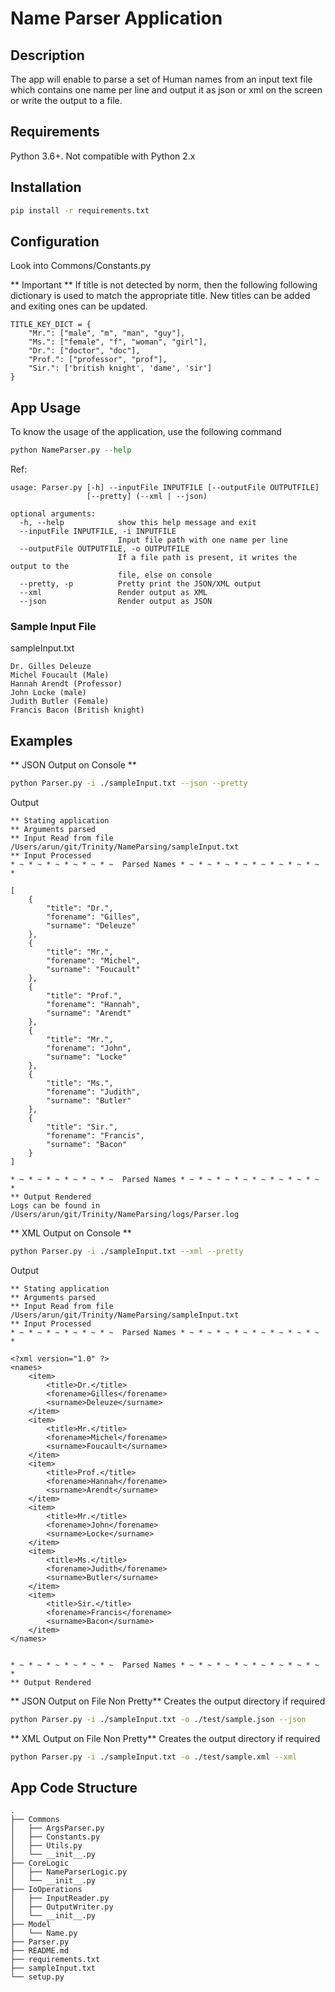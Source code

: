 # Name Parser Application

## Description
The app will enable to parse a set of Human names from an input text file which contains one name per line and output it as json or xml on the screen or write the output to a file.

## Requirements
Python 3.6+. Not compatible with Python 2.x

## Installation
```bash
pip install -r requirements.txt
```

## Configuration
Look into Commons/Constants.py

** Important **
If title is not detected by norm, then the following following dictionary is used to match the appropriate title. New titles can be added and exiting ones can be updated.
```
TITLE_KEY_DICT = {
    "Mr.": ["male", "m", "man", "guy"],
    "Ms.": ["female", "f", "woman", "girl"],
    "Dr.": ["doctor", "doc"],
    "Prof.": ["professor", "prof"],
    "Sir.": ['british knight', 'dame', 'sir']
}
```

## App Usage
To know the usage of the application, use the following command
```python
python NameParser.py --help
```
Ref:
```
usage: Parser.py [-h] --inputFile INPUTFILE [--outputFile OUTPUTFILE]
                 [--pretty] (--xml | --json)

optional arguments:
  -h, --help            show this help message and exit
  --inputFile INPUTFILE, -i INPUTFILE
                        Input file path with one name per line
  --outputFile OUTPUTFILE, -o OUTPUTFILE
                        If a file path is present, it writes the output to the
                        file, else on console
  --pretty, -p          Pretty print the JSON/XML output
  --xml                 Render output as XML
  --json                Render output as JSON
```

### Sample Input File
sampleInput.txt
```
Dr. Gilles Deleuze
Michel Foucault (Male)
Hannah Arendt (Professor)
John Locke (male)
Judith Butler (Female)
Francis Bacon (British knight)
```

## Examples
** JSON Output on Console **
```bash
python Parser.py -i ./sampleInput.txt --json --pretty
```
Output
```
** Stating application
** Arguments parsed
** Input Read from file /Users/arun/git/Trinity/NameParsing/sampleInput.txt
** Input Processed
* ~ * ~ * ~ * ~ * ~ * ~  Parsed Names * ~ * ~ * ~ * ~ * ~ * ~ * ~ * ~ *

[
    {
        "title": "Dr.",
        "forename": "Gilles",
        "surname": "Deleuze"
    },
    {
        "title": "Mr.",
        "forename": "Michel",
        "surname": "Foucault"
    },
    {
        "title": "Prof.",
        "forename": "Hannah",
        "surname": "Arendt"
    },
    {
        "title": "Mr.",
        "forename": "John",
        "surname": "Locke"
    },
    {
        "title": "Ms.",
        "forename": "Judith",
        "surname": "Butler"
    },
    {
        "title": "Sir.",
        "forename": "Francis",
        "surname": "Bacon"
    }
]

* ~ * ~ * ~ * ~ * ~ * ~  Parsed Names * ~ * ~ * ~ * ~ * ~ * ~ * ~ * ~ *
** Output Rendered
Logs can be found in /Users/arun/git/Trinity/NameParsing/logs/Parser.log
```


** XML Output on Console **
```bash
python Parser.py -i ./sampleInput.txt --xml --pretty
```
Output
```
** Stating application
** Arguments parsed
** Input Read from file /Users/arun/git/Trinity/NameParsing/sampleInput.txt
** Input Processed
* ~ * ~ * ~ * ~ * ~ * ~  Parsed Names * ~ * ~ * ~ * ~ * ~ * ~ * ~ * ~ *

<?xml version="1.0" ?>
<names>
	<item>
		<title>Dr.</title>
		<forename>Gilles</forename>
		<surname>Deleuze</surname>
	</item>
	<item>
		<title>Mr.</title>
		<forename>Michel</forename>
		<surname>Foucault</surname>
	</item>
	<item>
		<title>Prof.</title>
		<forename>Hannah</forename>
		<surname>Arendt</surname>
	</item>
	<item>
		<title>Mr.</title>
		<forename>John</forename>
		<surname>Locke</surname>
	</item>
	<item>
		<title>Ms.</title>
		<forename>Judith</forename>
		<surname>Butler</surname>
	</item>
	<item>
		<title>Sir.</title>
		<forename>Francis</forename>
		<surname>Bacon</surname>
	</item>
</names>


* ~ * ~ * ~ * ~ * ~ * ~  Parsed Names * ~ * ~ * ~ * ~ * ~ * ~ * ~ * ~ *
** Output Rendered
```


** JSON Output on File Non Pretty**
Creates the output directory if required
```bash
python Parser.py -i ./sampleInput.txt -o ./test/sample.json --json
```

** XML Output on File Non Pretty**
Creates the output directory if required
```bash
python Parser.py -i ./sampleInput.txt -o ./test/sample.xml --xml
```

## App Code Structure
```
.
├── Commons
│   ├── ArgsParser.py
│   ├── Constants.py
│   ├── Utils.py
│   └── __init__.py
├── CoreLogic
│   ├── NameParserLogic.py
│   └── __init__.py
├── IoOperations
│   ├── InputReader.py
│   ├── OutputWriter.py
│   └── __init__.py
├── Model
│   └── Name.py
├── Parser.py
├── README.md
├── requirements.txt
├── sampleInput.txt
└── setup.py
```